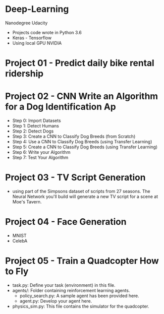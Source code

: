 # Deep-Learning
Nanodegree Udacity

* Projects code wrote in Python 3.6
* Keras - Tensorflow
* Using local GPU NVIDIA

# Project 01 - Predict daily bike rental ridership

# Project 02 - CNN Write an Algorithm for a Dog Identification Ap

* Step 0: Import Datasets
* Step 1: Detect Humans
* Step 2: Detect Dogs
* Step 3: Create a CNN to Classify Dog Breeds (from Scratch)
* Step 4: Use a CNN to Classify Dog Breeds (using Transfer Learning)
* Step 5: Create a CNN to Classify Dog Breeds (using Transfer Learning)
* Step 6: Write your Algorithm
* Step 7: Test Your Algorithm

# Project 03 - TV Script Generation

* using part of the Simpsons dataset of scripts from 27 seasons. The Neural Network you'll build will generate a new TV script for a scene at Moe's Tavern.

# Project 04 - Face Generation

* MNIST
* CelebA

# Project 05 - Train a Quadcopter How to Fly

* task.py: Define your task (environment) in this file.
* agents/: Folder containing reinforcement learning agents.
  * policy_search.py: A sample agent has been provided here.
  * agent.py: Develop your agent here.
* physics_sim.py: This file contains the simulator for the quadcopter.
